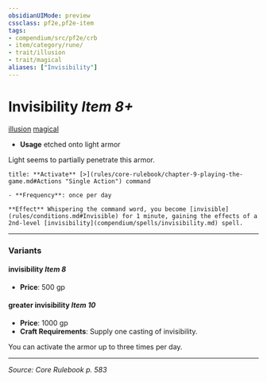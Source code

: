 ```yaml
---
obsidianUIMode: preview
cssclass: pf2e,pf2e-item
tags:
- compendium/src/pf2e/crb
- item/category/rune/
- trait/illusion
- trait/magical
aliases: ["Invisibility"]
---
```

# Invisibility *Item 8+*  
[illusion](illusion.md "Illusion School Trait")  [magical](magical.md "Magical Item Trait")  

- **Usage** etched onto light armor

Light seems to partially penetrate this armor.

```ad-embed-ability
title: **Activate** [>](rules/core-rulebook/chapter-9-playing-the-game.md#Actions "Single Action") command

- **Frequency**: once per day

**Effect** Whispering the command word, you become [invisible](rules/conditions.md#Invisible) for 1 minute, gaining the effects of a 2nd-level [invisibility](compendium/spells/invisibility.md) spell.
```

---

### Variants

#### invisibility *Item 8*

- **Price**: 500 gp

#### greater invisibility *Item 10*

- **Price**: 1000 gp
- **Craft Requirements**: Supply one casting of invisibility.

You can activate the armor up to three times per day.

---
*Source: Core Rulebook p. 583*